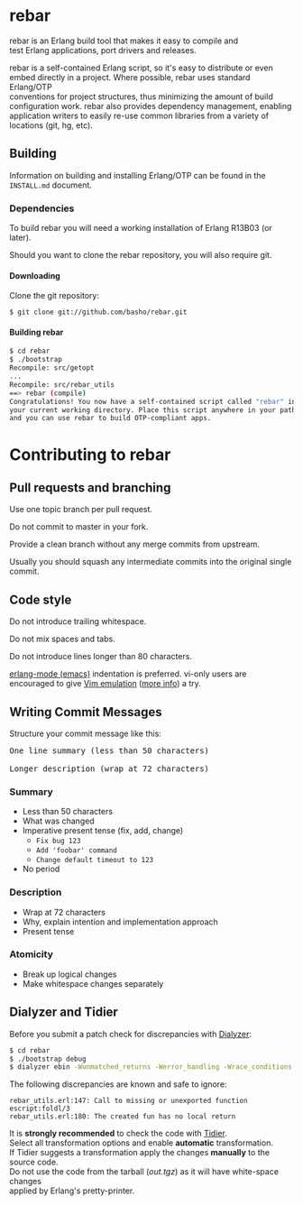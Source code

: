 rebar
=====

rebar is an Erlang build tool that makes it easy to compile and  
test Erlang applications, port drivers and releases.

rebar is a self-contained Erlang script, so it's easy to distribute or even  
embed directly in a project. Where possible, rebar uses standard Erlang/OTP  
conventions for project structures, thus minimizing the amount of build  
configuration work. rebar also provides dependency management, enabling  
application writers to easily re-use common libraries from a variety of  
locations (git, hg, etc).

Building
--------

Information on building and installing Erlang/OTP can be found
in the `INSTALL.md` document.

### Dependencies

To build rebar you will need a working installation of Erlang R13B03 (or
later).

Should you want to clone the rebar repository, you will also require git.

#### Downloading

Clone the git repository:

    $ git clone git://github.com/basho/rebar.git

#### Building rebar

```sh
$ cd rebar
$ ./bootstrap
Recompile: src/getopt
...
Recompile: src/rebar_utils
==> rebar (compile)
Congratulations! You now have a self-contained script called "rebar" in
your current working directory. Place this script anywhere in your path
and you can use rebar to build OTP-compliant apps.
```


Contributing to rebar
=====================

Pull requests and branching
---------------------------

Use one topic branch per pull request.

Do not commit to master in your fork.

Provide a clean branch without any merge commits from upstream.

Usually you should squash any intermediate commits into the original single commit.

Code style
----------

Do not introduce trailing whitespace.

Do not mix spaces and tabs.

Do not introduce lines longer than 80 characters.

[erlang-mode (emacs)](http://www.erlang.org/doc/man/erlang.el.html) indentation is preferred.
vi-only users are encouraged to give [Vim emulation](http://emacswiki.org/emacs/Evil) ([more info](https://gitorious.org/evil/pages/Home)) a try.

Writing Commit Messages
-----------------------

Structure your commit message like this:

<pre>
One line summary (less than 50 characters)

Longer description (wrap at 72 characters)
</pre>

### Summary

* Less than 50 characters
* What was changed
* Imperative present tense (fix, add, change)
  * `Fix bug 123`
  * `Add 'foobar' command`
  * `Change default timeout to 123`
* No period

### Description

* Wrap at 72 characters
* Why, explain intention and implementation approach
* Present tense

### Atomicity

* Break up logical changes
* Make whitespace changes separately

Dialyzer and Tidier
-------------------

Before you submit a patch check for discrepancies with
[Dialyzer](http://www.erlang.org/doc/man/dialyzer.html):

```sh
$ cd rebar
$ ./bootstrap debug
$ dialyzer ebin -Wunmatched_returns -Werror_handling -Wrace_conditions -Wunderspecs
```

The following discrepancies are known and safe to ignore:

```
rebar_utils.erl:147: Call to missing or unexported function escript:foldl/3
rebar_utils.erl:180: The created fun has no local return
```

It is **strongly recommended** to check the code with
[Tidier](http://tidier.softlab.ntua.gr:20000/tidier/getstarted).  
Select all transformation options and enable **automatic**
transformation.  
If Tidier suggests a transformation apply the changes **manually**
to the source code.  
Do not use the code from the tarball (*out.tgz*) as it will have
white-space changes  
applied by Erlang's pretty-printer.
